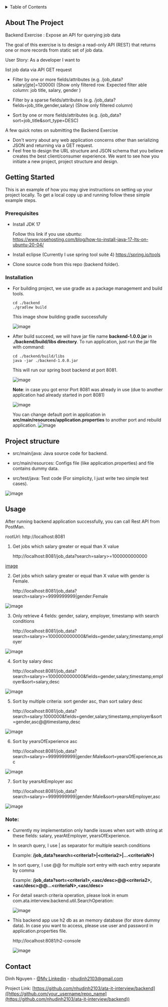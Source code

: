 

<!-- TABLE OF CONTENTS -->
<details>
  <summary>Table of Contents</summary>
  <ol>
    <li>
      <a href="#about-the-project">About The Project</a>
    </li>
    <li>
      <a href="#getting-started">Getting Started</a>
      <ul>
        <li><a href="#prerequisites">Prerequisites</a></li>
        <li><a href="#installation">Installation</a></li>
      </ul>
    </li>
    <li><a href="#usage">Usage</a></li>
    <li><a href="#contact">Contact</a></li>
  </ol>
</details>



<!-- ABOUT THE PROJECT -->
## About The Project

Backend Exercise : Expose an API for querying job data

The goal of this exercise is to design a read-only API (REST) that returns one or more records from static set of job data.

User Story: As a developer I want to

list job data via API GET request

- Filter by one or more fields/attributes (e.g. /job_data?salary[gte]=120000) (Show only filtered row. Expected filter able column: job title, salary, gender )
  
- Filter by a sparse fields/attributes (e.g. /job_data?fields=job_title,gender,salary) (Show only filtered column)
  
- Sort by one or more fields/attributes (e.g. /job_data?sort=job_title&sort_type=DESC)

A few quick notes on submitting the Backend Exercise

- Don't worry about any web application concerns other than serializing JSON and returning via a GET request.
- Feel free to design the URL structure and JSON schema that you believe creates the best client/consumer experience. We want to see how you initiate a new project, project structure and design.


<!-- GETTING STARTED -->
## Getting Started

This is an example of how you may give instructions on setting up your project locally.
To get a local copy up and running follow these simple example steps.

### Prerequisites
- Install JDK 17
  
  Follow this link if you use ubuntu: https://www.rosehosting.com/blog/how-to-install-java-17-lts-on-ubuntu-20-04/
  
- Install eclipse (Currently I use spring tool suite 4)
  https://spring.io/tools

- Clone source code from this repo (backend folder).

### Installation
- For building project, we use gradle as a package management and build tools.

   ```
   cd ./backend
   ./gradlew build
   ```

  This image show building gradle successfully
  
  ![image](https://github.com/nhudinh2103/ata-it-interview/assets/17499217/8e2c627d-cb23-4e9d-b952-732f2794ed6f)

- After build succeed, we will have jar file name **backend-1.0.0.jar** in **./backend/build/libs directory**.
  To run application, just run the jar file with command:

   ```
   cd ./backend/build/libs
   java -jar ./backend-1.0.0.jar
   ```
   
  This will run our spring boot backend at port 8081.

  ![image](https://github.com/nhudinh2103/ata-it-interview/assets/17499217/179a18b9-0d6a-4667-ae91-699d48d6d4e9)


  **Note**: in case you got error Port 8081 was already in use (due to another application had already started in port 8081)

  ![image](https://github.com/nhudinh2103/ata-it-interview/assets/17499217/ae622226-b185-4ca3-8e79-3e95056add30)

  You can change default port in application in **src/main/resources/application.properties** to another port and rebuild application.
  ![image](https://github.com/nhudinh2103/ata-it-interview/assets/17499217/871f62e6-798b-4d69-80dd-1ff00a471051)

## Project structure

- src/main/java: Java source code for backend.

- src/main/resources: Configs file (like application.properties) and file contains dummy data.
  
- src/test/java: Test code (For simplicity, I just write two simple test cases).

![image](https://github.com/nhudinh2103/ata-it-interview/assets/17499217/843a84ad-4c6a-49bc-af13-287ce05b106d)


<!-- USAGE EXAMPLES -->
## Usage

After running backend application successfully, you can call Rest API from PostMan.

rootUrl: http://localhost:8081

1. Get jobs which salary greater or equal than X value

   http://localhost:8081/job_data?search=salary>=1000000000000

[image](https://github.com/nhudinh2103/ata-it-interview/assets/17499217/605ee7a5-67a7-4526-961e-69183db1b3a6)

2. Get jobs which salary greater or equal than X value with gender is Female.

   http://localhost:8081/job_data?search=salary>=9999999999|gender:Female

![image](https://github.com/nhudinh2103/ata-it-interview/assets/17499217/3f2969a6-3638-44df-90a1-cad9f567cbac)

3. Only retrieve 4 fields: gender, salary, employer, timestamp with search conditions

   http://localhost:8081/job_data?search=salary>=1000000000000&fields=gender,salary,timestamp,employer

![image](https://github.com/nhudinh2103/ata-it-interview/assets/17499217/446ca878-f193-4868-b881-8c710566aaa9)

4. Sort by salary desc

   http://localhost:8081/job_data?search=salary>=1000000000000&fields=gender,salary,timestamp,employer&sort=salary,desc

![image](https://github.com/nhudinh2103/ata-it-interview/assets/17499217/60a41245-5233-4a9b-8c00-ace51e24c499)

5. Sort by multiple criteria: sort gender asc, than sort salary desc

   http://localhost:8081/job_data?search=salary:1000000&fields=gender,salary,timestamp,employer&sort=gender,asc@@timestamp,desc
   
![image](https://github.com/nhudinh2103/ata-it-interview/assets/17499217/fcc2669d-8577-45e4-9d83-ad926ccd62e0)

6. Sort by yearsOfExperience asc

   http://localhost:8081/job_data?search=salary>=9999999999|gender:Male&sort=yearsOfExperience,asc

![image](https://github.com/nhudinh2103/ata-it-interview/assets/17499217/687a4855-4671-4c67-9f69-2f6dddb6e3da)

7. Sort by yearsAtEmployer asc

   http://localhost:8081/job_data?search=salary>=9999999999|gender:Male&sort=yearsAtEmployer,asc

![image](https://github.com/nhudinh2103/ata-it-interview/assets/17499217/2a612418-f840-4c0a-ad00-090c56798e42)

### Note:
- Currently my implementation only handle issues when sort with string at these fields: salary, yearAtEmployer, yearsOfExperience.

- In search query, I use | as separator for multiple search conditions

  Example: **/job_data?search=\<criteria1\>|\<criteria2\>|...\<criteriaN\>)**
  
- In sort query, I use @@ for multiple sort entry with each entry separate by comma

  Example: **/job_data?sort=\<criteria1\>,\<asc/desc\>@@\<criteria2\>,\<asc/desc\>@@...\<criteriaN\>,\<asc/desc\>**

- For detail search criteria operation, please look in enum com.ata.interview.backend.util.SearchOperation:

  ![image](https://github.com/nhudinh2103/ata-it-interview/assets/17499217/c6f55019-6846-4d62-a717-0e4f41436458)

- This backend app use h2 db as an memory database (for store dummy data). In case you want to access, please use user and password in application.properties file.

  http://localhost:8081/h2-console

  ![image](https://github.com/nhudinh2103/ata-it-interview/assets/17499217/bbd4f431-1173-429c-867c-9503ad4131a2)



<!-- CONTACT -->
## Contact

Dinh Nguyen - [@My Linkedin](https://www.linkedin.com/in/dinh-nguyen-398529115/) - nhudinh2103@gmail.com

Project Link: [https://github.com/nhudinh2103/ata-it-interview/backend]([https://github.com/your_username/repo_name](https://github.com/nhudinh2103/ata-it-interview/backend))

